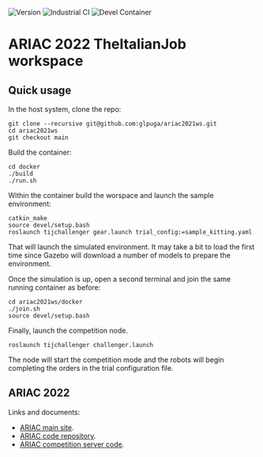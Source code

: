 ![Version](https://img.shields.io/badge/version-1.0-blue.svg)
![Industrial CI](https://github.com/glpuga/ariac2021ws/actions/workflows/industrial_ci.yaml/badge.svg?branch=devel)
![Devel Container](https://github.com/glpuga/ariac2021ws/actions/workflows/devel_docker_build_and_test.yaml/badge.svg?branch=devel)

# ARIAC 2022 TheItalianJob workspace

## Quick usage

In the host system, clone the repo:

```
git clone --recursive git@github.com:glpuga/ariac2021ws.git
cd ariac2021ws
git checkout main
```

Build the container:

```
cd docker
./build
./run.sh
```

Within the container build the worspace and launch the sample environment:

```
catkin_make
source devel/setup.bash
roslaunch tijchallenger gear.launch trial_config:=sample_kitting.yaml
```

That will launch the simulated environment. It may take a bit to load the first time since Gazebo will download a number of models to prepare the environment.

Once the simulation is up, open a second terminal and join the same running container as before:

```
cd ariac2021ws/docker
./join.sh
source devel/setup.bash
```

Finally, launch the competition node.

```
roslaunch tijchallenger challenger.launch
```

The node will start the competition mode and the robots will begin completing the orders in the trial configuration file.

## ARIAC 2022

Links and documents:

* [ARIAC main site](https://www.nist.gov/el/intelligent-systems-division-73500/agile-robotics-industrial-automation-competition).
* [ARIAC code repository](https://github.com/usnistgov/ARIAC).
* [ARIAC competition server code](https://github.com/osrf/ariac-docker).

